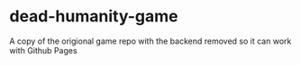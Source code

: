 # dead-humanity-game
A copy of the origional game repo with the backend removed so it can work with Github Pages
